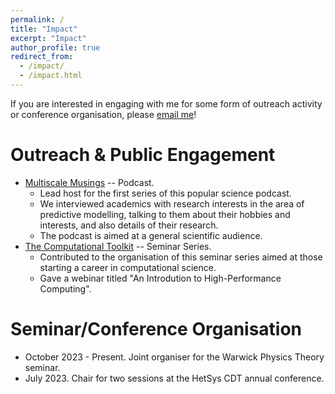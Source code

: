 ```yaml
---
permalink: /
title: "Impact"
excerpt: "Impact"
author_profile: true
redirect_from: 
  - /impact/
  - /impact.html
---
```


If you are interested in engaging with me for some form of outreach activity or conference organisation, please [email me](mailto:christopher.woodgate@physics.org)!

Outreach & Public Engagement
======
* [Multiscale Musings](https://warwick.ac.uk/fac/sci/hetsys/outreach/multiscalemusings/) -- Podcast.
  * Lead host for the first series of this popular science podcast. 
  * We interviewed academics with research interests in the area of predictive modelling, talking to them about their hobbies and interests, and also details of their research. 
  * The podcast is aimed at a general scientific audience.
* [The Computational Toolkit](https://computationaltoolkit.github.io) -- Seminar Series.
  * Contributed to the organisation of this seminar series aimed at those starting a career in computational science. 
  * Gave a webinar titled "An Introdution to High-Performance Computing".

Seminar/Conference Organisation
======
* October 2023 - Present. Joint organiser for the Warwick Physics Theory seminar.
* July 2023. Chair for two sessions at the HetSys CDT annual conference.
